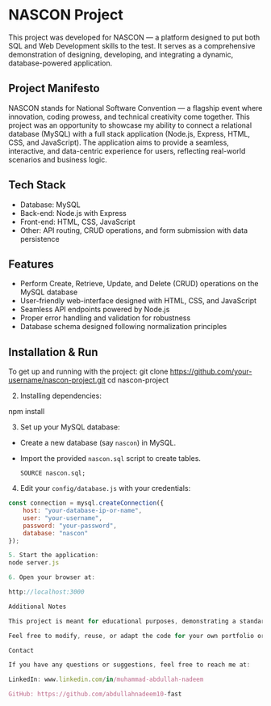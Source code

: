 # NASCON Project

This project was developed for NASCON — a platform designed to put both SQL and Web Development skills to the test. It serves as a comprehensive demonstration of designing, developing, and integrating a dynamic, database-powered application.

## Project Manifesto

NASCON stands for National Software Convention — a flagship event where innovation, coding prowess, and technical creativity come together. This project was an opportunity to showcase my ability to connect a relational database (MySQL) with a full stack application (Node.js, Express, HTML, CSS, and JavaScript). The application aims to provide a seamless, interactive, and data-centric experience for users, reflecting real-world scenarios and business logic.

## Tech Stack

- Database: MySQL  
- Back-end: Node.js with Express  
- Front-end: HTML, CSS, JavaScript  
- Other: API routing, CRUD operations, and form submission with data persistence  

## Features

- Perform Create, Retrieve, Update, and Delete (CRUD) operations on the MySQL database  
- User-friendly web-interface designed with HTML, CSS, and JavaScript  
- Seamless API endpoints powered by Node.js  
- Proper error handling and validation for robustness  
- Database schema designed following normalization principles  

## Installation & Run

To get up and running with the project:
git clone https://github.com/your-username/nascon-project.git
cd nascon-project

2. Installing dependencies:

npm install

3. Set up your MySQL database:

- Create a new database (say `nascon`) in MySQL.  
- Import the provided `nascon.sql` script to create tables.

  ```
  SOURCE nascon.sql;
  ```

4. Edit your `config/database.js` with your credentials:

```js
const connection = mysql.createConnection({ 
    host: "your-database-ip-or-name",
    user: "your-username",
    password: "your-password",
    database: "nascon"
});

5. Start the application:
node server.js

6. Open your browser at:

http://localhost:3000

Additional Notes

This project is meant for educational purposes, demonstrating a standard stack (MySQL, Node.js, Express, HTML, CSS, JavaScript).

Feel free to modify, reuse, or adapt the code for your own portfolio or practice.

Contact

If you have any questions or suggestions, feel free to reach me at:

LinkedIn: www.linkedin.com/in/muhammad-abdullah-nadeem

GitHub: https://github.com/abdullahnadeem10-fast

